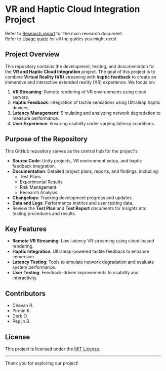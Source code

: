 # VR and Haptic Cloud Integration Project

Refer to [Research report](Deliverables-P56/Research-Report.md) for the main research document.  
Refer to [Usage guide](Deliverables-P56/Usage-guide.md) for all the guides you might need.

## Project Overview
This repository contains the development, testing, and documentation for the **VR and Haptic Cloud Integration** project. The goal of this project is to combine **Virtual Reality (VR)** streaming with **haptic feedback** to create an immersive and interactive extended reality (XR) experience. We focus on:

1. **VR Streaming**: Remote rendering of VR environments using cloud servers.
2. **Haptic Feedback**: Integration of tactile sensations using Ultraleap haptic devices.
3. **Latency Management**: Simulating and analyzing network degradation to measure performance.
4. **User Experience**: Ensuring usability under varying latency conditions.

## Purpose of the Repository
This GitHub repository serves as the central hub for the project's:
- **Source Code**: Unity projects, VR environment setup, and haptic feedback integration.
- **Documentation**: Detailed project plans, reports, and findings, including:
   - Test Plans
   - Experimental Results
   - Risk Management
   - Research Analysis
- **Changelogs**: Tracking development progress and updates.
- **Data and Logs**: Performance metrics and user testing data.
- Review the **Test Plan** and **Test Report** documents for insights into testing procedures and results.

## Key Features
- **Remote VR Streaming**: Low-latency VR streaming using cloud-based rendering.
- **Haptic Integration**: Ultraleap-powered tactile feedback to enhance immersion.
- **Latency Testing**: Tools to simulate network degradation and evaluate system performance.
- **User Testing**: Feedback-driven improvements to usability and interactivity.

## Contributors
- Chevan R.
- Pirmin K.
- Derk O.
- Pepijn B.

## License
This project is licensed under the [MIT License](LICENSE).

---
Thank you for exploring our project!
